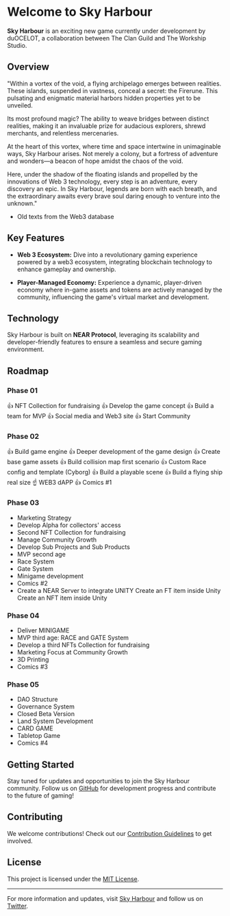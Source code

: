 # Welcome to Sky Harbour

**Sky Harbour** is an exciting new game currently under development by duOCELOT, a collaboration between The Clan Guild and The Workship Studio.

## Overview

"Within a vortex of the void, a flying archipelago emerges between realities. These islands, suspended in vastness, conceal a secret: the Firerune. This pulsating and enigmatic material harbors hidden properties yet to be unveiled.

Its most profound magic? The ability to weave bridges between distinct realities, making it an invaluable prize for audacious explorers, shrewd merchants, and relentless mercenaries.

At the heart of this vortex, where time and space intertwine in unimaginable ways, Sky Harbour arises. Not merely a colony, but a fortress of adventure and wonders—a beacon of hope amidst the chaos of the void.

Here, under the shadow of the floating islands and propelled by the innovations of Web 3 technology, every step is an adventure, every discovery an epic. In Sky Harbour, legends are born with each breath, and the extraordinary awaits every brave soul daring enough to venture into the unknown."

- Old texts from the Web3 database

## Key Features

- **Web 3 Ecosystem:** Dive into a revolutionary gaming experience powered by a web3 ecosystem, integrating blockchain technology to enhance gameplay and ownership.
  
- **Player-Managed Economy:** Experience a dynamic, player-driven economy where in-game assets and tokens are actively managed by the community, influencing the game's virtual market and development.

## Technology

Sky Harbour is built on **NEAR Protocol**, leveraging its scalability and developer-friendly features to ensure a seamless and secure gaming environment.

## Roadmap

### Phase 01
👍 NFT Collection for fundraising
👍 Develop the game concept
👍 Build a team for MVP
👍 Social media and Web3 site
👍 Start Community

### Phase 02

👍 Build game engine
👍 Deeper development of the game design
👍 Create base game assets
👍 Build collision map first scenario
👍 Custom Race config and template (Cyborg)
👍 Build a playable scene
👍 Build a flying ship real size
☝️ WEB3 dAPP
👍 Comics #1

### Phase 03

- Marketing Strategy
- Develop Alpha for collectors' access
- Second NFT Collection for fundraising
- Manage Community Growth
- Develop Sub Projects and Sub Products
- MVP second age
- Race System
- Gate System
- Minigame development
- Comics #2
- Create a NEAR Server to integrate UNITY Create an FT item inside Unity Create an NFT item inside Unity

### Phase 04

- Deliver MINIGAME
- MVP third age: RACE and GATE System
- Develop a third NFTs Collection for fundraising
- Marketing Focus at Community Growth
- 3D Printing
- Comics #3

### Phase 05

- DAO Structure
- Governance System
- Closed Beta Version
- Land System Development
- CARD GAME
- Tabletop Game
- Comics #4

## Getting Started

Stay tuned for updates and opportunities to join the Sky Harbour community. Follow us on [GitHub](https://github.com/duOCELOT/sky-harbour) for development progress and contribute to the future of gaming!

## Contributing

We welcome contributions! Check out our [Contribution Guidelines](CONTRIBUTING.md) to get involved.

## License

This project is licensed under the [MIT License](LICENSE).

---

For more information and updates, visit [Sky Harbour](https://skyharbour.near) and follow us on [Twitter](https://twitter.com/skyharbour.near).
